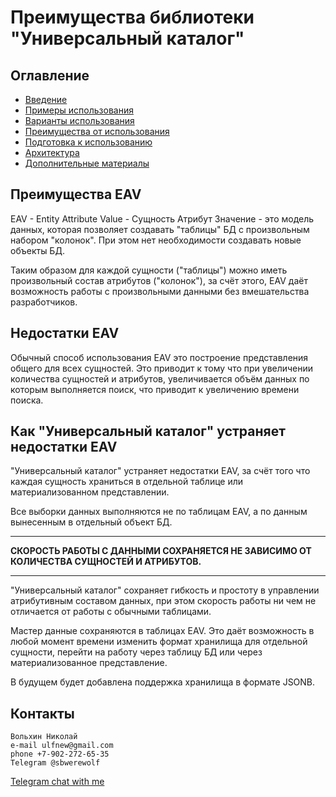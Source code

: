 # Преимущества библиотеки "Универсальный каталог"

## Оглавление
- [Введение](./../readme.md)
- [Примеры использования](./example.md)
- [Варианты использования](./use-case.md)
- [Преимущества от использования](./benefits.md)
- [Подготовка к использованию](./preparatory-steps.md)
- [Архитектура](./inner-workings.md)
- [Дополнительные материалы](./additional.md)

## Преимущества EAV

EAV - Entity Attribute Value - Сущность Атрибут Значение - это модель
данных, которая позволяет создавать "таблицы" БД с произвольным
набором "колонок". При этом нет необходимости создавать новые объекты
БД.

Таким образом для каждой сущности ("таблицы") можно иметь произвольный
состав атрибутов ("колонок"), за счёт этого, EAV даёт возможность
работы с произвольными данными без вмешательства разработчиков.

## Недостатки EAV

Обычный способ использования EAV это построение представления общего
для всех сущностей. Это приводит к тому что при увеличении количества
сущностей и атрибутов, увеличивается объём данных по которым
выполняется поиск, что приводит к увеличению времени поиска.

## Как "Универсальный каталог" устраняет недостатки EAV

"Универсальный каталог" устраняет недостатки EAV, за счёт того что
каждая сущность храниться в отдельной таблице или материализованном
представлении. 

Все выборки данных выполняются не по таблицам EAV, а по данным
вынесенным в отдельный объект БД.

---

**СКОРОСТЬ РАБОТЫ С ДАННЫМИ СОХРАНЯЕТСЯ НЕ ЗАВИСИМО ОТ КОЛИЧЕСТВА
СУЩНОСТЕЙ И АТРИБУТОВ.**

---

"Универсальный каталог" сохраняет гибкость и простоту в управлении
атрибутивным составом данных, при этом скорость работы ни чем не
отличается от работы с обычными таблицами.

Мастер данные сохраняются в таблицах EAV. Это даёт
возможность в любой момент времени изменить формат хранилища для
отдельной сущности, перейти на работу через таблицу БД или через
материализованное представление.

В будущем будет добавлена поддержка хранилища в формате JSONB.

## Контакты
```
Вольхин Николай
e-mail ulfnew@gmail.com
phone +7-902-272-65-35
Telegram @sbwerewolf
```
[Telegram chat with me](https://t.me/SbWereWolf) 
